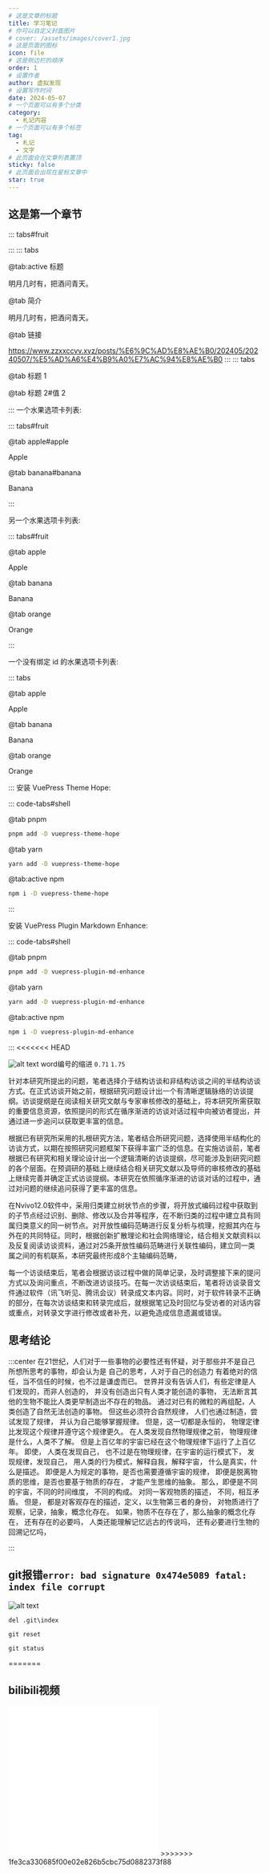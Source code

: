 ```yaml
---
# 这是文章的标题
title: 学习笔记
# 你可以自定义封面图片
# cover: /assets/images/cover1.jpg
# 这是页面的图标
icon: file
# 这是侧边栏的顺序
order: 1
# 设置作者
author: 虚拟发现
# 设置写作时间
date: 2024-05-07
# 一个页面可以有多个分类
category:
  - 札记内容
# 一个页面可以有多个标签
tag:
  - 札记
  - 文字
# 此页面会在文章列表置顶
sticky: false
# 此页面会出现在星标文章中
star: true
---
```


<!-- more -->
## 这是第一个章节

::: tabs#fruit

<!-- 这里，fruit 将用作 id，它是可选的 -->

<!-- 选项卡内容 -->

:::
::: tabs

@tab:active 标题
<!-- tab 1 将会被默认激活 -->
<!-- tab 1 内容 -->
明月几时有，把酒问青天。

@tab 简介
<!-- tab 2 内容 -->
明月几时有，把酒问青天。

@tab 链接
<!-- tab 3 内容 -->
<https://www.zzxxccvv.xyz/posts/%E6%9C%AD%E8%AE%B0/202405/20240507/%E5%AD%A6%E4%B9%A0%E7%AC%94%E8%AE%B0> 
:::
::: tabs

@tab 标题 1

<!-- 此处，选项卡 1 的标题“标题 1”将用作值。 -->

<!-- tab 1 内容 -->

@tab 标题 2#值 2

<!-- 这里，tab 2 的标题将是 “标题 2”，但它会使用 “值 2” 作为选项卡的值-->

<!-- tab 2 内容 -->

:::
一个水果选项卡列表:

::: tabs#fruit

@tab apple#apple

Apple

@tab banana#banana

Banana

:::

另一个水果选项卡列表:

::: tabs#fruit

@tab apple

Apple

@tab banana

Banana

@tab orange

Orange

:::

一个没有绑定 id 的水果选项卡列表:

::: tabs

@tab apple

Apple

@tab banana

Banana

@tab orange

Orange

:::
安装 VuePress Theme Hope:

::: code-tabs#shell

@tab pnpm

```bash
pnpm add -D vuepress-theme-hope
```

@tab yarn

```bash
yarn add -D vuepress-theme-hope
```

@tab:active npm

```bash
npm i -D vuepress-theme-hope
```

:::

安装 VuePress Plugin Markdown Enhance:

::: code-tabs#shell

@tab pnpm

```bash
pnpm add -D vuepress-plugin-md-enhance
```

@tab yarn

```bash
yarn add -D vuepress-plugin-md-enhance
```

@tab:active npm

```bash
npm i -D vuepress-plugin-md-enhance
```

:::
<<<<<<< HEAD

![alt text](image.png)
word编号的缩进
`0.71`
`1.75`

针对本研究所提出的问题，笔者选择介于结构访谈和非结构访谈之间的半结构访谈方式。在正式访谈开始之前，根据研究问题设计出一个有清晰逻辑脉络的访谈提纲。访谈提纲是在阅读相关研究文献与专家审核修改的基础上，将本研究所需获取的重要信息资源，依照提问的形式在循序渐进的访谈对话过程中向被访者提出，并通过进一步追问以获取更丰富的信息。

根据已有研究所采用的扎根研究方法，笔者结合所研究问题，选择使用半结构化的访谈方式，以期在按照研究问题框架下获得丰富广泛的信息。在实施访谈前，笔者根据已有研究和相关理论设计出一个逻辑清晰的访谈提纲，尽可能涉及到研究问题的各个层面。在预调研的基础上继续结合相关研究文献以及导师的审核修改的基础上继续完善并确定正式访谈提纲。本研究在依照循序渐进的访谈对话的过程中，通过对问题的继续追问获得了更丰富的信息。

在Nvivo12.0软件中，采用归类建立树状节点的步骤，将开放式编码过程中获取到的子节点经过识别、删除、修改以及合并等程序，在不断归类的过程中建立具有同属归类意义的同一树节点。对开放性编码范畴进行反复分析与梳理，挖掘其内在与外在的共同特征。同时，根据创新扩散理论和社会网络理论，结合相关文献资料以及反复阅读访谈资料，通过对25条开放性编码范畴进行关联性编码，建立同一类属之间的有机联系，本研究最终形成8个主轴编码范畴，


每一个访谈结束后，笔者会根据访谈过程中做的简单记录，及时调整接下来的提问方式以及询问重点，不断改进访谈技巧。在每一次访谈结束后，笔者将访谈录音文件通过软件（讯飞听见、腾讯会议）转录成文本内容。同时，对于软件转录不正确的部分，在每次访谈结束和转录完成后，就根据笔记及时回忆与受访者的对话内容或重点，对转录文字进行修改或者补充，以避免造成信息遗漏或错误。


## 思考结论
:::center
在21世纪，人们对于一些事物的必要性还有怀疑，对于那些并不是自己所想所思考的事物，却会认为是
自己的思考，人对于自己的创造力
有着绝对的信任，当不信任的时候，也不过是谦虚而已。
世界并没有告诉人们，有些定律是人们发现的，而非人创造的，
并没有创造出只有人类才能创造的事物，
无法断言其他的生物不能比人类更早制造出不存在的物品。
通过对已有的微粒的再组配，人类创造了自然无法创造的事物。
但这些必须符合自然规律，
人们也通过制造，尝试发现了规律，
并认为自己能够掌握规律。
但是，这一切都是永恒的，
物理定律比发现这个规律并遵守这个规律更久。
在人类发现自然物理规律之前，
物理规律是什么，人类不了解。
但是上百亿年的宇宙已经在这个物理规律下运行了上百亿年。
即使，
人类在发现自己，
也不过是在物理规律，在宇宙的运行模式下，
发现规律，发现自己，
用人类的行为模式，解释自我，解释宇宙，
什么是真实，什么是描述。
即便是人为规定的事物，是否也需要遵循宇宙的规律，
即便是脱离物质的思维，是否也要基于物质的存在，
才能产生思维的抽象。
那么，即便是不同的宇宙，不同的时间维度，
不同的构成。
对同一客观物质的描述，
不同，相互矛盾。
但是，
都是对客观存在的描述，定义，以生物第三者的身份，
对物质进行了观察，记录，抽象，概念化存在。
如果，物质不在存在了，那么抽象的概念化存在，
还有存在的必要吗，
人类还能理解记忆远古的传说吗，
还有必要进行生物的回溯记忆吗，


:::
## git报错`error: bad signature 0x474e5089 fatal: index file corrupt`
![alt text](image-1.png)
```shell
del .git\index
```
```shell
git reset   
```
```shell
git status                                            
```
=======
## bilibili视频
<iframe src="//player.bilibili.com/player.html?aid=1653532202&bvid=BV12E421K7Hy&cid=1518944375&p=1" scrolling="no" border="0" frameborder="no" framespacing="0" allowfullscreen="true"> </iframe>
<iframe src="//player.bilibili.com/player.html?aid=1703611118&bvid=BV1sT42117MH&cid=1518945349&p=1" scrolling="no" border="0" frameborder="no" framespacing="0" allowfullscreen="true"> </iframe>
>>>>>>> 1fe3ca330685f00e02e826b5cbc75d0882373f88

